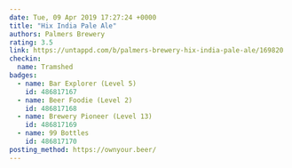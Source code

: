 ```yaml
---
date: Tue, 09 Apr 2019 17:27:24 +0000
title: "Hix India Pale Ale"
authors: Palmers Brewery
rating: 3.5
link: https://untappd.com/b/palmers-brewery-hix-india-pale-ale/169820
checkin:
  name: Tramshed
badges:
  - name: Bar Explorer (Level 5)
    id: 486817167
  - name: Beer Foodie (Level 2)
    id: 486817168
  - name: Brewery Pioneer (Level 13)
    id: 486817169
  - name: 99 Bottles
    id: 486817170
posting_method: https://ownyour.beer/
---
```

